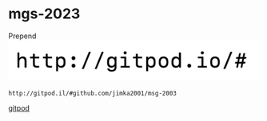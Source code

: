 # mgs-2023

Prepend ![gitpod](doc/img/prepend-gitpod.png) 

```
http://gitpod.il/#github.com/jimka2001/msg-2003
```
[gitpod](http://gitpod.il/#github.com/jimka2001/msg-2003)

